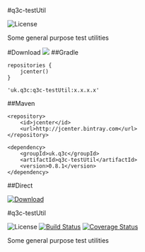 #q3c-testUtil

![License](http://img.shields.io/:license-apache-blue.svg)

Some general purpose test utilities

#Download
<a href='https://bintray.com/dsowerby/maven/q3c-testUtil/view?source=watch' alt='Get automatic notifications about new "q3c-testUtil" versions'><img src='https://www.bintray.com/docs/images/bintray_badge_color.png'></a>
##Gradle

```
repositories {
	jcenter()
}
```

```
'uk.q3c:q3c-testUtil:x.x.x.x'
```
##Maven

```
<repository>
	<id>jcenter</id>
	<url>http://jcenter.bintray.com</url>
</repository>

```

```
<dependency>
	<groupId>uk.q3c</groupId>
	<artifactId>q3c-testUtil</artifactId>
	<version>0.8.1</version>
</dependency>
```
##Direct

[ ![Download](https://api.bintray.com/packages/dsowerby/maven/q3c-testUtil/images/download.svg) ](https://bintray.com/dsowerby/maven/q3c-testUtil/_latestVersion)

#q3c-testUtil

![License](http://img.shields.io/:license-apache-blue.svg)
[![Build Status](https://travis-ci.org/davidsowerby/q3c-testUtil.svg?branch=master)](https://travis-ci.org/davidsowerby/q3c-testUtil)
[![Coverage Status](https://coveralls.io/repos/github/davidsowerby/q3c-testUtil/badge.svg?branch=master)](https://coveralls.io/github/davidsowerby/q3c-testUtil?branch=master)

Some general purpose test utilities

